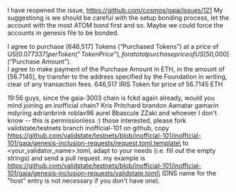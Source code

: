 I have reopened the issue, https://github.com/cosmos/gaia/issues/121
My suggestiong is we should be careful with the setup bonding process, let the account with the most ATOM bond first and so.
Maybe we could force the accounts in genesis file to be bonded. 


I agree to purchase [646,517] Tokens (“Purchased Tokens”) at a price of US$[0.077337] per Token (“Token Price”), for a total purchase price of US$[50,000] (“Purchase Amount”).  
I agree to make payment of the Purchase Amount in
ETH, in the amount of [56.7145], by transfer to the address specified by the Foundation in writing, clear of any transaction fees.
646,517 IRIS Token for price of 56.7145 ETH



19:56
guys, since the gaia-3003 chain is fckd again already, would you mind joining an inofficial chain? Kris Pritchard brandon Aamatar gamarin mdyring adrianbrink roblav96 aurel Bbascule ZZaki and whoever I don't know -- this is permissionless :) those interested, please fork validstate/testnets branch inofficial-101 on github, copy https://github.com/validstate/testnets/blob/inofficial-101/inofficial-101/gaia/genesis-inclusion-requests/request.toml.template\ to <your_validator_name>.toml, adapt to your needs (i.e. fill out the empty strings) and send a pull request. my example is https://github.com/validstate/testnets/blob/inofficial-101/inofficial-101/gaia/genesis-inclusion-requests/validstate.toml\ (DNS name for the "host" entry is not necessary if you don't have one).
